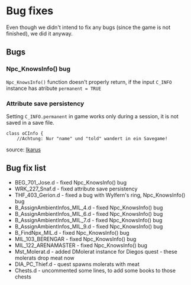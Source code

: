 # Bug fixes
Even though we didn't intend to fix any bugs (since the game is not finished), we did it anyway.

## Bugs
### Npc_KnowsInfo() bug
`Npc_KnowsInfo()` function doesn't properly return, if the input `C_INFO` instance has atribute `permanent = TRUE`
### Attribute save persistency
Setting `C_INFO.permanent` in game works only during a session, it is not saved in a save file. 
```
class oCInfo {
    //Achtung: Nur "name" und "told" wandert in ein Savegame!
```
source: [Ikarus](https://forum.worldofplayers.de/forum/threads/1299679-Skriptpaket-Ikarus-4)

## Bug fix list
- BEG_701_Jose.d - fixed Npc_KnowsInfo() bug
- WRK_227_Snaf.d - fixed attribute save persistency
- THF_403_Gerion.d - fixed a bug with Wylfern's ring, Npc_KnowsInfo() bug
- B_AssignAmbientInfos_MIL_4.d - fixed Npc_KnowsInfo() bug
- B_AssignAmbientInfos_MIL_6.d - fixed Npc_KnowsInfo() bug
- B_AssignAmbientInfos_MIL_7.d - fixed Npc_KnowsInfo() bug
- B_AssignAmbientInfos_MIL_9.d - fixed Npc_KnowsInfo() bug
- B_FindNpx_MIL.d - fixed Npc_KnowsInfo() bug
- MIL_103_BERENGAR - fixed Npc_KnowsInfo() bug
- MIL_122_ARENAMASTER - fixed Npc_KnowsInfo() bug
- Mst_Molerat.d - added DMolerat instance for Diegos quest - these molerats drop meat now
- DIA_PC_Thief.d - quest spawns molerats with meat
- Chests.d - uncommented some lines, to add some books to those chests
